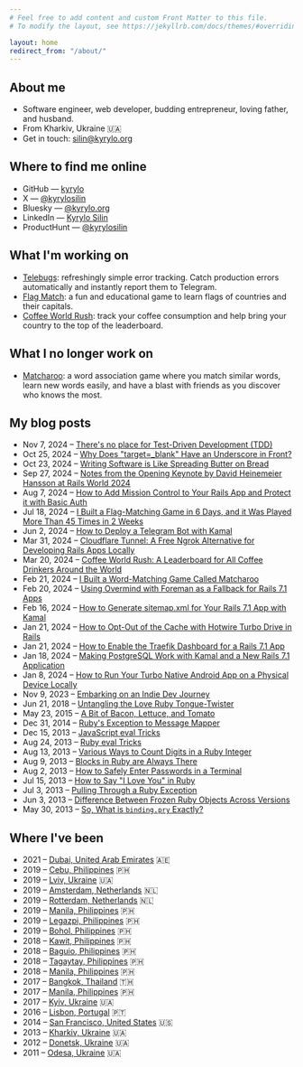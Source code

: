 ```yaml
---
# Feel free to add content and custom Front Matter to this file.
# To modify the layout, see https://jekyllrb.com/docs/themes/#overriding-theme-defaults

layout: home
redirect_from: "/about/"
---
```


<section>
  <h2>About me</h2>

  <ul>
    <li>Software engineer, web developer, budding entrepreneur, loving father, and husband.</li>
    <li>
      From Kharkiv, Ukraine 🇺🇦
    </li>
    <li>Get in touch: <a href="mailto:silin@kyrylo.org">silin@kyrylo.org</a></li>
  </ul>
</section>

<section>
  <h2>
    Where to find me online
  </h2>

  <ul>
    <li>
      GitHub &mdash; <a href="https://github.com/kyrylo">kyrylo</a>
    </li>
    <li>X &mdash; <a href="https://x.com/kyrylosilin">@kyrylosilin</a></li>
    <li>Bluesky &mdash; <a href="https://bsky.app/profile/kyrylo.org">@kyrylo.org</a></li>
    <li>LinkedIn &mdash; <a href="https://www.linkedin.com/in/kyrylo-silin/">Kyrylo Silin</a></li>
    <li>ProductHunt &mdash; <a href="https://www.producthunt.com/@kyrylosilin">@kyrylosilin</a></li>
  </ul>
</section>

<section>
  <h2>What I'm working on</h2>

  <ul>
    <li>
      <a href="https://telebugs.com">Telebugs</a>: refreshingly simple error tracking. Catch production errors automatically and instantly
      report them to Telegram.
    </li>
    <li>
      <a href="https://flagmatch.com">Flag Match</a>: a fun and educational game to learn flags of countries and their capitals.
    </li>
    <li>
      <a href="https://coffeeworldrush.com">Coffee World Rush</a>: track your coffee consumption and help bring your country to the top of the leaderboard.
    </li>
  </ul>
</section>

<section>
  <h2>What I no longer work on</h2>

  <ul>
    <li>
      <a href="https://matcharoo.app">Matcharoo</a>: a word association game where you match similar words, learn new words easily, and have a blast with friends as you discover who knows the most.
    </li>
  </ul>
</section>

<section>
  <h2>My blog posts</h2>

  <ul>
    <li>
      Nov 7, 2024 &ndash; <a href="{% post_url 2024-10-30-theres-no-place-for-test-driven-development-tdd %}">There's no place for Test-Driven Development (TDD)</a>
    </li>
    <li>
      Oct 25, 2024 &ndash; <a href="{% post_url 2024-10-25-why-does-target-blank-have-an-underscore-in-front %}">Why Does "target=_blank" Have an Underscore in Front?</a>
    </li>
    <li>
      Oct 23, 2024 &ndash; <a href="{% post_url 2024-10-23-writing-software-is-like-spreading-butter-on-bread %}">Writing Software is Like Spreading Butter on Bread</a>
    </li>
    <li>
      Sep 27, 2024 &ndash; <a href="{% post_url 2024-09-27-notes-from-the-opening-keynote-by-david-heinemeier-hansson-at-rails-world-2024 %}">Notes from the Opening Keynote by David Heinemeier Hansson at Rails World 2024</a>
    </li>
    <li>Aug 7, 2024 &ndash; <a href="{% post_url 2024-08-07-how-to-add-mission-control-to-your-rails-app-and-protect-it-with-basic-auth %}">How to Add Mission Control to Your Rails App and Protect it with Basic Auth</a></li>
    <li>Jul 18, 2024 &ndash; <a href="{% post_url 2024-07-18-i-built-a-flag-matching-game-in-6-days-and-it-was-played-more-than-45-times-in-2-weeks %}">I Built a Flag-Matching Game in 6 Days, and it Was Played More Than 45 Times in 2 Weeks</a></li>
    <li>Jun 2, 2024 &ndash; <a href="{% post_url 2024-06-02-how-to-deploy-a-telegram-bot-with-kamal %}">How to Deploy a Telegram Bot with Kamal</a></li>
    <li>Mar 31, 2024 &ndash; <a href="{% post_url 2024-03-31-cloudflare-tunnel-a-free-ngrok-alternative-for-developing-rails-apps-locally %}">Cloudflare Tunnel: A Free Ngrok Alternative for Developing Rails Apps Locally</a></li>
    <li>Mar 20, 2024 &ndash; <a href="{% post_url 2024-03-20-coffee-world-rush-a-leaderboard-for-all-coffee-drinkers-around-the-world %}">Coffee World Rush: A Leaderboard for All Coffee Drinkers Around the World</a></li>
    <li>Feb 21, 2024 &ndash; <a href="{% post_url 2024-02-21-i-built-a-word-matching-game-called-matcharoo %}">I Built a Word-Matching Game Called Matcharoo</a></li>
    <li>Feb 20, 2024 &ndash; <a href="{% post_url 2024-02-20-using-overmind-with-foreman-as-a-fallback-for-rails-7-1-apps %}">Using Overmind with Foreman as a Fallback for Rails 7.1 Apps</a></li>
    <li>Feb 16, 2024 &ndash; <a href="{% post_url 2024-02-16-how-to-generate-sitemap-xml-for-your-rails-7-1-app-with-kamal %}">How to Generate sitemap.xml for Your Rails 7.1 App with Kamal</a></li>
    <li>Jan 21, 2024 &ndash; <a href="{% post_url 2024-01-21-how-to-opt-out-of-the-cache-with-hotwire-turbo-drive-in-rails %}">How to Opt-Out of the Cache with Hotwire Turbo Drive in Rails</a></li>
    <li>Jan 21, 2024 &ndash; <a href="{% post_url 2024-01-21-how-to-enable-the-traefik-dashboard-for-a-rails-7-1-app %}">How to Enable the Traefik Dashboard for a Rails 7.1 App</a></li>
    <li>Jan 18, 2024 &ndash; <a href="{% post_url 2024-01-18-making-postgresql-work-with-kamal-and-a-new-rails-7-1-application %}">Making PostgreSQL Work with Kamal and a New Rails 7.1 Application</a></li>
    <li>Jan 8, 2024 &ndash; <a href="{% post_url 2024-01-08-how-to-run-your-turbo-native-android-app-on-a-physical-device-locally %}">How to Run Your Turbo Native Android App on a Physical Device Locally</a></li>
    <li>Nov 9, 2023 &ndash; <a href="{% post_url 2023-11-09-embarking-on-an-indie-dev-journey %}">Embarking on an Indie Dev Journey</a></li>
    <li>Jun 21, 2018 &ndash; <a href="{% post_url 2018-06-21-untangling-the-love-ruby-tongue-twister %}">Untangling the Love Ruby Tongue-Twister</a></li>
    <li>May 23, 2015 &ndash; <a href="{% post_url 2015-05-23-a-bit-of-bacon-lettuce-and-tomato %}">A Bit of Bacon, Lettuce, and Tomato</a></li>
    <li>Dec 31, 2014 &ndash; <a href="{% post_url 2014-12-31-rubys-exception-to-message-mapper %}">Ruby's Exception to Message Mapper</a></li>
    <li>Dec 15, 2013 &ndash; <a href="{% post_url 2013-12-15-javascript-eval-tricks %}">JavaScript eval Tricks</a></li>
    <li>Aug 24, 2013 &ndash; <a href="{% post_url 2013-08-24-ruby-eval-tricks %}">Ruby eval Tricks</a></li>
    <li>Aug 13, 2013 &ndash; <a href="{% post_url 2013-08-13-various-ways-to-count-digits-in-a-ruby-integer %}">Various Ways to Count Digits in a Ruby Integer</a></li>
    <li>Aug 9, 2013 &ndash; <a href="{% post_url 2013-08-09-blocks-in-ruby-are-always-there %}">Blocks in Ruby are Always There</a></li>
    <li>Aug 2, 2013 &ndash; <a href="{% post_url 2013-08-02-how-to-safely-enter-passwords-in-a-terminal %}">How to Safely Enter Passwords in a Terminal</a></li>
    <li>Jul 15, 2013 &ndash; <a href="{% post_url 2013-07-15-how-to-say-i-love-you-in-ruby %}">How to Say "I Love You" in Ruby</a></li>
    <li>Jul 3, 2013 &ndash; <a href="{% post_url 2013-07-03-pulling-through-a-ruby-exception %}">Pulling Through a Ruby Exception</a></li>
    <li>Jun 3, 2013 &ndash; <a href="{% post_url 2013-06-03-difference-between-frozen-ruby-objects-across-versions %}">Difference Between Frozen Ruby Objects Across Versions</a></li>
    <li>May 30, 2013 &ndash; <a href="{% post_url 2013-05-30-so-what-is-binding-pry-exactly %}">So, What is <code>binding.pry</code> Exactly?</a></li>
  </ul>
</section>

<section>
  <h2>
    Where I've been
  </h2>

  <ul>
    <li>
      2021 &ndash; <a href="{% post_url 2021-02-24-dubai %}">Dubai, United Arab Emirates</a> 🇦🇪
    </li>
    <li>
      2019 &ndash; <a href="{% post_url 2019-08-24-cebu-my-longest-journey-abroad-so-far %}">Cebu, Philippines</a> 🇵🇭
    </li>
    <li>
      2019 &ndash; <a href="{% post_url 2019-07-21-lviv %}">Lviv, Ukraine</a> 🇺🇦
    </li>
    <li>
      2019 &ndash; <a href="{% post_url 2019-06-23-amsterdam %}">Amsterdam, Netherlands</a> 🇳🇱
    </li>
    <li>
      2019 &ndash; <a href="{% post_url 2019-06-19-rotterdam %}">Rotterdam, Netherlands</a> 🇳🇱
    </li>
    <li>
      2019 &ndash; <a href="{% post_url 2019-01-26-manila-christmas-and-my-future-prospects %}">Manila, Philippines</a> 🇵🇭
    </li>
    <li>
      2019 &ndash; <a href="{% post_url 2019-01-19-legazpi %}">Legazpi, Philippines</a> 🇵🇭
    </li>
    <li>
      2019 &ndash; <a href="{% post_url 2019-01-05-bohol %}">Bohol, Philippines</a> 🇵🇭
    </li>
    <li>
      2018 &ndash; <a href="{% post_url 2018-09-30-cavite-province %}">Kawit, Philippines</a> 🇵🇭
    </li>
    <li>
      2018 &ndash; <a href="{% post_url 2018-09-01-baguio %}">Baguio, Philippines</a> 🇵🇭
    </li>
    <li>
      2018 &ndash; <a href="{% post_url 2018-02-07-tagaytay %}">Tagaytay, Philippines</a> 🇵🇭
    </li>
    <li>
      2018 &ndash; <a href="{% post_url 2018-01-10-manila %}">Manila, Philippines</a> 🇵🇭
    </li>
    <li>
      2017 &ndash; <a href="{% post_url 2017-12-10-bangkok %}">Bangkok, Thailand</a> 🇹🇭
    </li>
    <li>
      2017 &ndash; <a href="{% post_url 2017-08-01-manila-first-impressions-food-life-and-traffic-in-the-philippines %}">Manila, Philippines</a> 🇵🇭
    </li>
    <li>
      2017 &ndash; <a href="{% post_url 2017-02-03-kyiv-trip %}">Kyiv, Ukraine</a> 🇺🇦
    </li>
    <li>
      2016 &ndash; <a href="{% post_url 2016-09-12-lisbon-business-trip %}">Lisbon, Portugal</a> 🇵🇹
    </li>
    <li>
      2014 &ndash; <a href="{% post_url 2014-07-11-internship-in-san-francisco %}">San Francisco, United States</a> 🇺🇸
    </li>
    <li>
      2013 &ndash; <a href="{% post_url 2013-04-12-how-i-cycled-to-a-football-match-between-metalist-and-etm-in-vysoky %}">Kharkiv, Ukraine</a> 🇺🇦
    </li>
    <li>
      2012 &ndash; <a href="{% post_url 2012-08-01-euro-2012-ukraine-england-my-trip-to-donetsk %}">Donetsk, Ukraine</a> 🇺🇦
    </li>
    <li>
      2011 &ndash; <a href="{% post_url 2011-08-22-how-i-went-to-it-jam-2011-in-odesa %}">Odesa, Ukraine</a> 🇺🇦
    </li>
  </ul>
</section>
